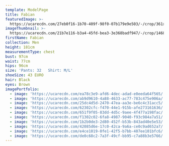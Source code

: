 ```yaml
---
template: ModelPage
title: Fabian
featuredImage: >-
  https://ucarecdn.com/27eb0f16-1b70-409f-98f0-07b179e9e503/-/crop/361x234/0,0/-/preview/
imageThumbnail: >-
  https://ucarecdn.com/21b7e116-b3a4-45fd-bea3-3e368badf947/-/crop/1468x1780/0,0/-/preview/
firstName: Fabian
collection: Men
height: 181cm
measurementType: chest
bust: 97cm
waist: 77cm
hips: 96cm
size: 'Pants: 32   Shirt: M/L'
shoeSize: 43 EURO
hair: Black
eyes: Brown
imagePortfolio:
  - image: 'https://ucarecdn.com/ea78c3e9-afd6-4dec-adad-e0eeda64f565/'
  - image: 'https://ucarecdn.com/ab9d9610-4a88-4633-ac77-783c475e906a/'
  - image: 'https://ucarecdn.com/25dc4d5d-2470-47ea-aa3e-be6c4c31acc5/'
  - image: 'https://ucarecdn.com/62302cfc-f470-44e1-915b-afe273161636/'
  - image: 'https://ucarecdn.com/651f9f05-83dd-4d5c-9aee-4f477a198fac/'
  - image: 'https://ucarecdn.com/f1302c02-6fa8-4987-9040-f93c984a7a51/'
  - image: 'https://ucarecdn.com/1b2b0de3-2d80-452f-b53b-843ad40e5e53/'
  - image: 'https://ucarecdn.com/42085d6e-17c0-42ca-9a6a-ce0c9ad652a7/'
  - image: 'https://ucarecdn.com/e4ce1019-0fe1-42f5-b7bb-407ee101bfc6/'
  - image: 'https://ucarecdn.com/de0c68c2-7a3f-49cf-bb95-c7a88b3e5766/'
---
```


